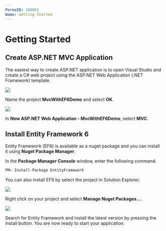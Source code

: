 ```yaml
---
PermaID: 100001
Name: Getting Started
---
```


# Getting Started

## Create ASP.NET MVC Application

The easiest way to create ASP.NET application is to open Visual Studio and create a C\# web project using the ASP.NET Web Application \(.NET Framework\) template.

![](https://raw.githubusercontent.com/zzzprojects/learn-orm/master/mvc-with-entity-framework-6/images/getting-started-1.png)

Name the project **MvcWithEF6Demo** and select **OK**.

![](https://raw.githubusercontent.com/zzzprojects/learn-orm/master/mvc-with-entity-framework-6/images/getting-started-2.png)

In **New ASP.NET Web Application - MvcWithEF6Demo**, select **MVC**.

## Install Entity Framework 6

Entity Framework \(EF6\) is available as a nuget package and you can install it using **Nuget Package Manager**.

In the **Package Manager Console** window, enter the following command.

```csharp
PM> Install-Package EntityFramework
```

You can also install EF6 by select the project in Solution Explorer.

![](https://raw.githubusercontent.com/zzzprojects/learn-orm/master/mvc-with-entity-framework-6/images/getting-started-3.png)

Right click on your project and select **Manage Nuget Packages...**.

![](https://raw.githubusercontent.com/zzzprojects/learn-orm/master/mvc-with-entity-framework-6/images/getting-started-4.png)

Search for Entity Framework and install the latest version by pressing the install button. You are now ready to start your application.

